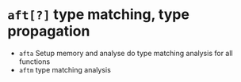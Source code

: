 <!-- TITLE: aft -->

#  `aft[?]`   type matching, type propagation

- `afta`   Setup memory and analyse do type matching analysis for all functions
- `aftm`   type matching analysis

<p hidden>afta aftm</p>